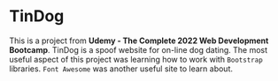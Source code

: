 # TinDog

This is a project from <b>Udemy - The Complete 2022 Web Development Bootcamp</b>.  TinDog is a spoof website for on-line dog dating.  The most useful aspect of this project was learning how to work with `Bootstrap` libraries.  `Font Awesome` was another useful site to learn about.


